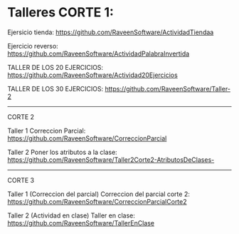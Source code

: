 # Talleres CORTE 1: 
Ejersicio tienda: https://github.com/RaveenSoftware/ActividadTiendaa

Ejercicio reverso: https://github.com/RaveenSoftware/ActividadPalabraInvertida

TALLER DE LOS 20 EJERCICIOS: https://github.com/RaveenSoftware/Actividad20Ejercicios

TALLER DE LOS 30 EJERCICIOS: https://github.com/RaveenSoftware/Taller-2

-----------------------------------------------------------------------------------------------------------
CORTE 2

Taller 1 Correccion Parcial: https://github.com/RaveenSoftware/CorreccionParcial

Taller 2 Poner los atributos a la clase: https://github.com/RaveenSoftware/Taller2Corte2-AtributosDeClases-


----------------------------------------------------------------------------------------------------------------


CORTE 3

Taller 1 (Correccion del parcial)
Correccion del parcial corte 2: https://github.com/RaveenSoftware/CorreccionParcialCorte2

Taller 2 (Actividad en clase)
Taller en clase: https://github.com/RaveenSoftware/TallerEnClase
